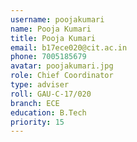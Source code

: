 ```yaml
---
username: poojakumari
name: Pooja Kumari
title: Pooja Kumari
email: b17ece020@cit.ac.in
phone: 7005185679
avatar: poojakumari.jpg
role: Chief Coordinator
type: adviser
roll: GAU-C-17/020
branch: ECE
education: B.Tech
priority: 15
---
```

